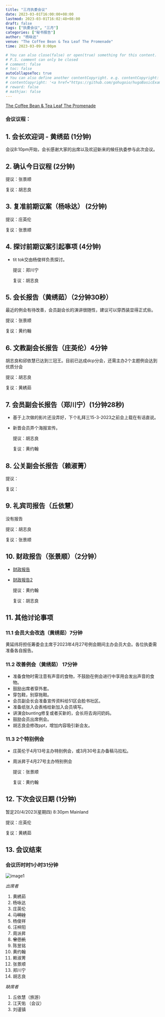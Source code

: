 ```yaml
---
title: "三月执委会议"
date: 2023-03-01T16:00:00+08:00
lastmod: 2023-03-01T16:02:48+08:00
draft: false
tags: ["执委会议", "三月"]
categories: ["秘书报告"]
author: "杨咏达"
venue: "The Coffee Bean & Tea Leaf The Promenade"
time: 2023-03-09 8:00pm

# You can also close(false) or open(true) something for this content.
# P.S. comment can only be closed
# comment: false
# toc: false
autoCollapseToc: true
# You can also define another contentCopyright. e.g. contentCopyright: "This is another copyright."
# contentCopyright: '<a href="https://github.com/gohugoio/hugoBasicExample" rel="noopener" target="_blank">See origin</a>'
# reward: false
# mathjax: false
---
```

[The Coffee Bean & Tea Leaf The Promenade](https://g.co/kgs/KNgstg)
### 会议议程：
## 1. 会长欢迎词 - 黄绣茹 (1分钟)
会议8:10pm开始，会长感谢大家的出席以及欢迎新来的候任执委参与此次会议。



## 2. 确认今日议程 (2分钟)

  提议：张景顺

  复议：胡志良
 
      
## 3. 复准前期议案（杨咏达） (2分钟)

  提议：庄英伦

  复议：张景顺

## 4. 探讨前期议案引起事项 (4分钟)

- tit tok交由杨俊祥负责探讨。

  提议：郑川宁

  复议：胡志良

## 5. 会长报告（黄绣茹）（2分钟30秒）

最近的例会有待改善，会员副会长的演讲很随性，建议可以穿西装显得正式些。



  提议：张景顺

  复议：黄约翰

## 6. 文教副会长报告（庄英伦）4分钟
胡志良和邱依慧已达到三冠王。目前已达成dcp分会，还需主办2个主题例会达到优质分会

  提议：胡志良

  复议：黄綉茹


## 7. 会员副会长报告（郑川宁）(1分钟28秒)
- 基于上次做的影片还没弄好，下个礼拜三15-3-2023之前会上载在有话直说。
- 新晋会员弄个海报宣传。

  提议：胡志良

  复议：黄约翰

## 8. 公关副会长报告（赖淑菁）


  提议：

  复议：

## 9. 礼宾司报告（丘依慧）
没有报告

  提议：胡志良

  复议：张景顺

## 10. 财政报告（张景顺）（2分钟）

- [财政报告](/tmc/file/2023/3/Membership_Payment_Status_(20230309).pdf)

- [财政报告2](/tmc/file/2023/3/YES_TMC_P&L_(20230309).pdf)

  提议：黄约翰

  复议：胡志良

## 11. 其他讨论事项 

### 11.1 会员大会改选（黄绣茹）7分钟
黄延纬将担任筹委会主席于2023年4月27号例会期间主办会员大会。各位执委需准备各自报告。

### 11.2 改善例会（黄绣茹） 17分钟
- 准备食物时需注意有声音的食物，不鼓励在例会进行中享用会发出声音的食物。
- 鼓励出席者穿外套。
- 穿包鞋，别穿拖鞋。
- 会员副会长会准备宣传资料给51区会脸书社区。
- 准备纸张入会表格给新加入会员填写。
- 讲演会bunting修复或者买新的，会长将去询问奶妈。
- 鼓励会员出席例会。
- 胡志良会修改ppt，增加内容吸引新会友。

### 11.3 2个特别例会 
- 庄英伦于4月13号主办特别例会，或3月30号主办备稿马拉松。
- 周派昇于4月27号主办特别例会

  提议：张景顺

  复议：黄约翰


## 12. 下次会议日期 (1分钟)
  暂定20/4/2023(星期四) 8:30pm Mainland




  提议：庄英伦

  复议：黄綉茹

## 13. 会议结束


 
### 会议历时时1小时31分钟


![image1](/tmc/file/2023/2/1.jpg "image1")

*出席者*
1. 黄綉茹
2. 杨咏达
3. 庄英伦
4. ~~马明铨~~
5. 杨俊祥
6. 汪梓阳
7. 周派昇
8. ~~曾思凯~~
9. 陈昱铭
10. 黄约翰
11. 赖淑菁
12. 张景顺
13. 郑川宁
14. 胡志良

*缺席者*
1. 丘依慧（旅游）
2. 江天佑 （会议）
3. 刘谨镇




